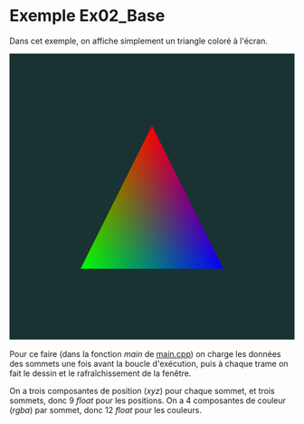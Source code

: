 # Exemple Ex02_Base

Dans cet exemple, on affiche simplement un triangle coloré à l'écran.

<img src="doc/triangle.png"/>

Pour ce faire (dans la fonction *main* de [main.cpp](main.cpp)) on charge les données des sommets une fois avant la boucle d'exécution, puis à chaque trame on fait le dessin et le rafraîchissement de la fenêtre.

On a trois composantes de position (*xyz*) pour chaque sommet, et trois sommets, donc 9 *float* pour les positions. On a 4 composantes de couleur (*rgba*) par sommet, donc 12 *float* pour les couleurs.
